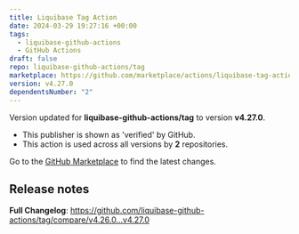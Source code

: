 ```yaml
---
title: Liquibase Tag Action
date: 2024-03-29 19:27:16 +00:00
tags:
  - liquibase-github-actions
  - GitHub Actions
draft: false
repo: liquibase-github-actions/tag
marketplace: https://github.com/marketplace/actions/liquibase-tag-action
version: v4.27.0
dependentsNumber: "2"
---
```



Version updated for **liquibase-github-actions/tag** to version **v4.27.0**.
- This publisher is shown as 'verified' by GitHub.
- This action is used across all versions by **2** repositories.

Go to the [GitHub Marketplace](https://github.com/marketplace/actions/liquibase-tag-action) to find the latest changes.

## Release notes

**Full Changelog**: https://github.com/liquibase-github-actions/tag/compare/v4.26.0...v4.27.0

